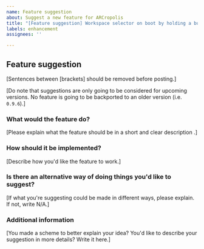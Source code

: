 ```yaml
---
name: Feature suggestion
about: Suggest a new feature for ARCropolis
title: "[Feature suggestion] Workspace selector on boot by holding a button"
labels: enhancement
assignees: ''

---
```


## Feature suggestion
[Sentences between [brackets] should be removed before posting.]

[Do note that suggestions are only going to be considered for upcoming versions. No feature is going to be backported to an older version (i.e. ``0.9.6``).]


### What would the feature do?
[Please explain what the feature should be in a short and clear description .]

### How should it be implemented?
[Describe how you'd like the feature to work.]

### Is there an alternative way of doing things you'd like to suggest?
[If what you're suggesting could be made in different ways, please explain. If not, write N/A.]

### Additional information
[You made a scheme to better explain your idea? You'd like to describe your suggestion in more details? Write it here.]
